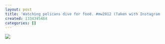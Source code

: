 ```yaml
---
layout: post
title: 'Watching pelicans dive for food. #mw2012 (Taken with Instagram at Harbor Island)'
created: 1334345464
categories: []
---
```

<img src="http://26.media.tumblr.com/tumblr_m2fnjs22Xh1rsr8w3o1_500.jpg"/><br/><br/>
